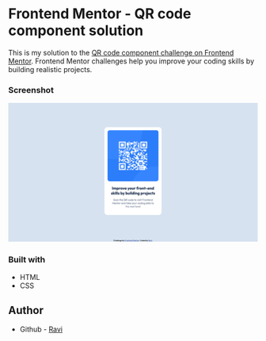 # Frontend Mentor - QR code component solution

This is my solution to the [QR code component challenge on Frontend Mentor](https://www.frontendmentor.io/challenges/qr-code-component-iux_sIO_H). Frontend Mentor challenges help you improve your coding skills by building realistic projects. 


### Screenshot

![](images/screenshot.png)

### Built with

- HTML
- CSS

## Author

- Github - [Ravi](https://www.github.com/hexxcoder)
